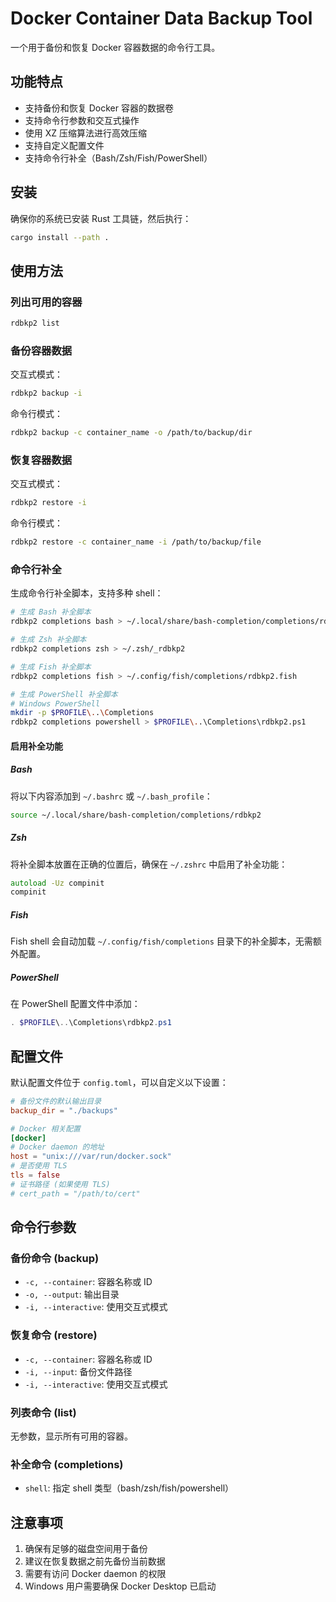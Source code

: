 # Docker Container Data Backup Tool

一个用于备份和恢复 Docker 容器数据的命令行工具。

## 功能特点

- 支持备份和恢复 Docker 容器的数据卷
- 支持命令行参数和交互式操作
- 使用 XZ 压缩算法进行高效压缩
- 支持自定义配置文件
- 支持命令行补全（Bash/Zsh/Fish/PowerShell）

## 安装

确保你的系统已安装 Rust 工具链，然后执行：

```bash
cargo install --path .
```

## 使用方法

### 列出可用的容器

```bash
rdbkp2 list
```

### 备份容器数据

交互式模式：

```bash
rdbkp2 backup -i
```

命令行模式：

```bash
rdbkp2 backup -c container_name -o /path/to/backup/dir
```

### 恢复容器数据

交互式模式：

```bash
rdbkp2 restore -i
```

命令行模式：

```bash
rdbkp2 restore -c container_name -i /path/to/backup/file
```

### 命令行补全

生成命令行补全脚本，支持多种 shell：

```bash
# 生成 Bash 补全脚本
rdbkp2 completions bash > ~/.local/share/bash-completion/completions/rdbkp2

# 生成 Zsh 补全脚本
rdbkp2 completions zsh > ~/.zsh/_rdbkp2

# 生成 Fish 补全脚本
rdbkp2 completions fish > ~/.config/fish/completions/rdbkp2.fish

# 生成 PowerShell 补全脚本
# Windows PowerShell
mkdir -p $PROFILE\..\Completions
rdbkp2 completions powershell > $PROFILE\..\Completions\rdbkp2.ps1
```

#### 启用补全功能

##### Bash

将以下内容添加到 `~/.bashrc` 或 `~/.bash_profile`：

```bash
source ~/.local/share/bash-completion/completions/rdbkp2
```

##### Zsh

将补全脚本放置在正确的位置后，确保在 `~/.zshrc` 中启用了补全功能：

```zsh
autoload -Uz compinit
compinit
```

##### Fish

Fish shell 会自动加载 `~/.config/fish/completions` 目录下的补全脚本，无需额外配置。

##### PowerShell

在 PowerShell 配置文件中添加：

```powershell
. $PROFILE\..\Completions\rdbkp2.ps1
```

## 配置文件

默认配置文件位于 `config.toml`，可以自定义以下设置：

```toml
# 备份文件的默认输出目录
backup_dir = "./backups"

# Docker 相关配置
[docker]
# Docker daemon 的地址
host = "unix:///var/run/docker.sock"
# 是否使用 TLS
tls = false
# 证书路径 (如果使用 TLS)
# cert_path = "/path/to/cert"
```

## 命令行参数

### 备份命令 (backup)

- `-c, --container`: 容器名称或 ID
- `-o, --output`: 输出目录
- `-i, --interactive`: 使用交互式模式

### 恢复命令 (restore)

- `-c, --container`: 容器名称或 ID
- `-i, --input`: 备份文件路径
- `-i, --interactive`: 使用交互式模式

### 列表命令 (list)

无参数，显示所有可用的容器。

### 补全命令 (completions)

- `shell`: 指定 shell 类型（bash/zsh/fish/powershell）

## 注意事项

1. 确保有足够的磁盘空间用于备份
2. 建议在恢复数据之前先备份当前数据
3. 需要有访问 Docker daemon 的权限
4. Windows 用户需要确保 Docker Desktop 已启动
